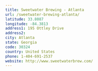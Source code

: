```yaml
---
title: Sweetwater Brewing - Atlanta
url: /sweetwater-brewing-atlanta/
latitude: 33.8087
longitude: -84.3813
address1: 195 Ottley Drive
address2: 
city: Atlanta
state: Georgia
code: 30324
country: United States
phone: 1-404-691-2537
website: http://www.sweetwaterbrew.com/
---
```



